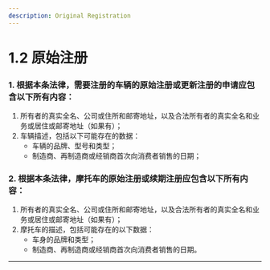 ```yaml
---
description: Original Registration
---
```


# 1.2 原始注册

### 1. 根据本条法律，需要注册的车辆的原始注册或更新注册的申请应包含以下所有内容：

  1. 所有者的真实全名、公司或住所和邮寄地址，以及合法所有者的真实全名和业务或居住或邮寄地址（如果有）；
  2. 车辆描述，包括以下可能存在的数据：
      * 车辆的品牌、型号和类型；
      * 制造商、再制造商或经销商首次向消费者销售的日期；


### 2. 根据本条法律，摩托车的原始注册或续期注册应包含以下所有内容：

  1. 所有者的真实全名、公司或住所和邮寄地址，以及合法所有者的真实全名和业务或居住或邮寄地址（如果有）；
  2. 摩托车的描述，包括可能存在的以下数据：
      * 车身的品牌和类型；
      * 制造商、再制造商或经销商首次向消费者销售的日期。

***

